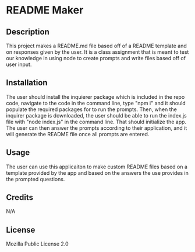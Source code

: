# README Maker

## Description

This project makes a README.md file based off of a README template and on responses given by the user. It is a class assignment that is meant to test our knowledge in using node to create prompts and write files based off of user input.

## Installation

The user should install the inquierer package which is included in the repo code, navigate to the code in the command line, type "npm i" and it should populate the required packages for to run the prompts. Then, when the inquirer package is downloaded, the user should be able to run the index.js file with "node index.js" in the command line. That should initialize the app. The user can then answer the prompts according to their application, and it will generate the README file once all prompts are entered.

## Usage

The user can use this applicaiton to make custom README files based on a template provided by the app and based on the answers the use provides in the  prompted questions.

## Credits

N/A

## License

Mozilla Public License 2.0
